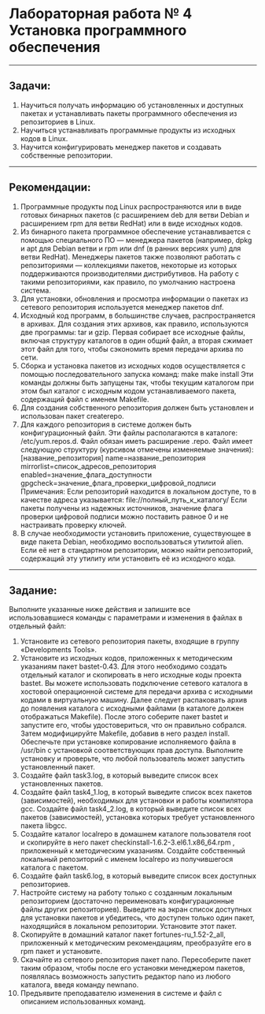 # Лабораторная работа № 4 Установка программного обеспечения
---
## Задачи:
1. Научиться получать информацию об установленных и доступных пакетах и устанавливать пакеты программного обеспечения из репозиториев в Linux.
2. Научиться устанавливать программные продукты из исходных кодов в Linux.
3. Научится конфигурировать менеджер пакетов и создавать собственные репозитории.
---
## Рекомендации:
1. Программные продукты под Linux распространяются или в виде готовых бинарных пакетов (с расширением deb для ветви Debian и расширением rpm для ветви RedHat) или в виде исходных кодов.
2. Из бинарного пакета программное обеспечение устанавливается с помощью специального ПО — менеджера пакетов (например, dpkg и apt для Debian ветви и rpm или dnf (в ранних версиях yum) для ветви RedHat). Менеджеры пакетов также позволяют работать с репозиториями — коллекциями пакетов, некоторые из которых поддерживаются производителями дистрибутивов. На работу с такими репозиториями, как правило, по умолчанию настроена система.
3. Для установки, обновления и просмотра информации о пакетах из сетевого репозитория используется менеджер пакетов dnf.
4. Исходный код программ, в большинстве случаев, распространяется в архивах. Для создания этих архивов, как правило, используются две программы: tar и gzip. Первая собирает все исходные файлы, включая структуру каталогов в один общий файл, а вторая сжимает этот файл для того, чтобы сэкономить время передачи архива по сети.
5. Сборка и установка пакетов из исходных кодов осуществляется с помощью последовательного запуска команд: make make install Эти команды должны быть запущены так, чтобы текущим каталогом при этом был каталог с исходным кодом устанавливаемого пакета, содержащий файл с именем Makefile.
6. Для создания собственного репозитория должен быть установлен и использован пакет createrepo.
7. Для каждого репозитория в системе должен быть конфигурационный файл. Эти файлы располагаются в каталоге: /etc/yum.repos.d. Файл обязан иметь расширение .repo. Файл имеет следующую структуру (курсивом отмечены изменяемые значения): [название_репозитория] name=название_репозитория mirrorlist=список_адресов_репозитория enabled=значение_флага_доступности gpgcheck=значение_флага_проверки_цифровой_подписи Примечания: Если репозиторий находится в локальном доступе, то в качестве адреса указывается: file://полный_путь_к_каталогу/ Если пакеты получены из надежных источников, значение флага проверки цифровой подписи можно поставить равное 0 и не настраивать проверку ключей.
8. В случае необходимости установить приложение, существующее в виде пакета Debian, необходимо воспользоваться утилитой alien. Если её нет в стандартном репозитории, можно найти репозиторий, содержащий эту утилиту или установить её из исходного кода.
---
## Задание:
Выполните указанные ниже действия и запишите все использовавшиеся команды с параметрами и изменения в файлах в отдельный файл:
1. Установите из сетевого репозитория пакеты, входящие в группу «Developments Tools».
2. Установите из исходных кодов, приложенных к методическим указаниям пакет bastet-0.43. Для этого необходимо создать отдельный каталог и скопировать в него исходные коды проекта bastet. Вы можете использовать подключение сетевого каталога в хостовой операционной системе для передачи архива с исходными кодами в виртуальную машину. Далее следует распаковать архив до появления каталога с исходными файлами (в каталоге должен отображаться Makefile). После этого соберите пакет bastet и запустите его, чтобы удостовериться, что он правильно собрался. Затем модифицируйте Makefile, добавив в него раздел install. Обеспечьте при установке копирование исполняемого файла в
/usr/bin с установкой соответствующих прав доступа. Выполните установку и проверьте, что любой пользователь может запустить установленный пакет.
3. Создайте файл task3.log, в который выведите список всех установленных пакетов.
4. Создайте файл task4_1.log, в который выведите список всех пакетов (зависимостей), необходимых для установки и работы компилятора gcc. Создайте файл task4_2.log, в который выведите список всех пакетов (зависимостей), установка которых требует установленного пакета libgcc.
5. Создайте каталог localrepo в домашнем каталоге пользователя root и скопируйте в него пакет checkinstall-1.6.2-3.el6.1.x86_64.rpm , приложенный к методическим указаниям. Создайте собственный локальный репозиторий с именем localrepo из получившегося каталога с пакетом.
6. Создайте файл task6.log, в который выведите список всех доступных репозиториев.
7. Настройте систему на работу только с созданным локальным репозиторием (достаточно переименовать конфигурационные файлы других репозиториев). Выведите на экран список доступных для установки пакетов и убедитесь, что доступен только один пакет, находящийся в локальном репозитории. Установите этот пакет.
8. Скопируйте в домашний каталог пакет fortunes-ru_1.52-2_all, приложенный к методическим рекомендациям, преобразуйте его в rpm пакет и установите.
9. Скачайте из сетевого репозитория пакет nano. Пересоберите пакет таким образом, чтобы после его установки менеджером пакетов, появлялась возможность запустить редактор nano из любого каталога, введя команду newnano.
10. Предъявите преподавателю изменения в системе и файл с описанием использованных команд.
